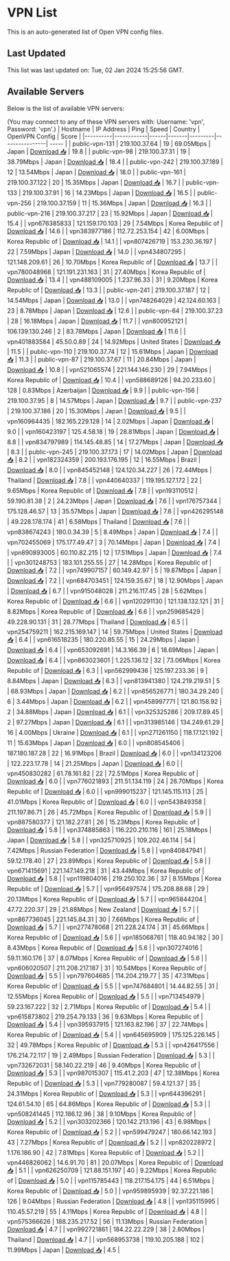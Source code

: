 # VPN List

This is an auto-generated list of Open VPN config files.

## Last Updated

This list was last updated on: Tue, 02 Jan 2024 15:25:56 GMT.

## Available Servers

Below is the list of available VPN servers:

(You may connect to any of these VPN servers with: Username: 'vpn', Password: 'vpn'.)
| Hostname | IP Address | Ping | Speed | Country | OpenVPN Config | Score |
|----------|------------|------|-------|---------|----------------| ----- |
| public-vpn-131 | 219.100.37.64 | 19 | 69.05Mbps | Japan | [Download 📥](./configs/server_0_JP.ovpn) | 19.8 |
| public-vpn-98 | 219.100.37.31 | 19 | 38.79Mbps | Japan | [Download 📥](./configs/server_1_JP.ovpn) | 18.4 |
| public-vpn-242 | 219.100.37.189 | 12 | 13.54Mbps | Japan | [Download 📥](./configs/server_2_JP.ovpn) | 18.0 |
| public-vpn-161 | 219.100.37.122 | 20 | 15.35Mbps | Japan | [Download 📥](./configs/server_3_JP.ovpn) | 16.7 |
| public-vpn-133 | 219.100.37.91 | 16 | 14.23Mbps | Japan | [Download 📥](./configs/server_4_JP.ovpn) | 16.5 |
| public-vpn-256 | 219.100.37.159 | 11 | 15.36Mbps | Japan | [Download 📥](./configs/server_5_JP.ovpn) | 16.3 |
| public-vpn-216 | 219.100.37.217 | 23 | 15.92Mbps | Japan | [Download 📥](./configs/server_6_JP.ovpn) | 15.4 |
| vpn676385833 | 121.159.170.103 | 29 | 7.54Mbps | Korea Republic of | [Download 📥](./configs/server_7_KR.ovpn) | 14.6 |
| vpn383977186 | 112.72.253.154 | 42 | 6.00Mbps | Korea Republic of | [Download 📥](./configs/server_8_KR.ovpn) | 14.1 |
| vpn807426719 | 153.230.36.197 | 22 | 7.59Mbps | Japan | [Download 📥](./configs/server_9_JP.ovpn) | 14.0 |
| vpn434807295 | 121.148.209.61 | 26 | 10.70Mbps | Korea Republic of | [Download 📥](./configs/server_10_KR.ovpn) | 13.7 |
| vpn780048968 | 121.191.231.163 | 31 | 27.40Mbps | Korea Republic of | [Download 📥](./configs/server_11_KR.ovpn) | 13.4 |
| vpn488109005 | 1.237.96.33 | 31 | 9.20Mbps | Korea Republic of | [Download 📥](./configs/server_12_KR.ovpn) | 13.3 |
| public-vpn-241 | 219.100.37.187 | 12 | 14.54Mbps | Japan | [Download 📥](./configs/server_13_JP.ovpn) | 13.0 |
| vpn748264029 | 42.124.60.163 | 23 | 8.78Mbps | Japan | [Download 📥](./configs/server_14_JP.ovpn) | 12.6 |
| public-vpn-64 | 219.100.37.23 | 28 | 16.18Mbps | Japan | [Download 📥](./configs/server_15_JP.ovpn) | 11.7 |
| vpn800952121 | 106.139.130.246 | 2 | 83.78Mbps | Japan | [Download 📥](./configs/server_16_JP.ovpn) | 11.6 |
| vpn401883584 | 45.50.0.89 | 24 | 14.92Mbps | United States | [Download 📥](./configs/server_17_US.ovpn) | 11.5 |
| public-vpn-110 | 219.100.37.74 | 12 | 15.61Mbps | Japan | [Download 📥](./configs/server_18_JP.ovpn) | 11.3 |
| public-vpn-87 | 219.100.37.67 | 11 | 20.84Mbps | Japan | [Download 📥](./configs/server_19_JP.ovpn) | 10.8 |
| vpn521065574 | 221.144.146.230 | 29 | 7.94Mbps | Korea Republic of | [Download 📥](./configs/server_20_KR.ovpn) | 10.4 |
| vpn588689126 | 94.20.233.60 | 128 | 0.83Mbps | Azerbaijan | [Download 📥](./configs/server_21_AZ.ovpn) | 9.9 |
| public-vpn-156 | 219.100.37.95 | 8 | 14.57Mbps | Japan | [Download 📥](./configs/server_22_JP.ovpn) | 9.7 |
| public-vpn-237 | 219.100.37.186 | 20 | 15.30Mbps | Japan | [Download 📥](./configs/server_23_JP.ovpn) | 9.5 |
| vpn160964435 | 182.165.229.128 | 14 | 2.02Mbps | Japan | [Download 📥](./configs/server_24_JP.ovpn) | 9.0 |
| vpn160423197 | 125.4.58.18 | 19 | 28.81Mbps | Japan | [Download 📥](./configs/server_25_JP.ovpn) | 8.8 |
| vpn834797989 | 114.145.48.85 | 14 | 17.27Mbps | Japan | [Download 📥](./configs/server_26_JP.ovpn) | 8.3 |
| public-vpn-245 | 219.100.37.173 | 17 | 14.02Mbps | Japan | [Download 📥](./configs/server_27_JP.ovpn) | 8.2 |
| vpn182324359 | 200.193.176.195 | 12 | 16.55Mbps | Brazil | [Download 📥](./configs/server_28_BR.ovpn) | 8.0 |
| vpn845452148 | 124.120.34.227 | 26 | 72.44Mbps | Thailand | [Download 📥](./configs/server_29_TH.ovpn) | 7.8 |
| vpn440640337 | 119.195.127.172 | 22 | 9.65Mbps | Korea Republic of | [Download 📥](./configs/server_30_KR.ovpn) | 7.8 |
| vpn193110512 | 59.190.81.38 | 2 | 24.23Mbps | Japan | [Download 📥](./configs/server_31_JP.ovpn) | 7.6 |
| vpn176757344 | 175.128.46.57 | 13 | 35.57Mbps | Japan | [Download 📥](./configs/server_32_JP.ovpn) | 7.6 |
| vpn426295148 | 49.228.178.174 | 41 | 6.58Mbps | Thailand | [Download 📥](./configs/server_33_TH.ovpn) | 7.6 |
| vpn838674243 | 180.0.34.39 | 5 | 8.49Mbps | Japan | [Download 📥](./configs/server_34_JP.ovpn) | 7.4 |
| vpn702455069 | 175.177.49.47 | 3 | 70.14Mbps | Japan | [Download 📥](./configs/server_35_JP.ovpn) | 7.4 |
| vpn890893005 | 60.110.82.215 | 12 | 17.51Mbps | Japan | [Download 📥](./configs/server_36_JP.ovpn) | 7.4 |
| vpn301248753 | 183.101.255.55 | 27 | 14.28Mbps | Korea Republic of | [Download 📥](./configs/server_37_KR.ovpn) | 7.2 |
| vpn749907157 | 60.149.42.97 | 5 | 19.87Mbps | Japan | [Download 📥](./configs/server_38_JP.ovpn) | 7.2 |
| vpn684703451 | 124.159.35.67 | 18 | 12.90Mbps | Japan | [Download 📥](./configs/server_39_JP.ovpn) | 6.7 |
| vpn915048028 | 211.216.117.45 | 28 | 5.62Mbps | Korea Republic of | [Download 📥](./configs/server_40_KR.ovpn) | 6.6 |
| vpn120291130 | 121.138.132.121 | 31 | 8.82Mbps | Korea Republic of | [Download 📥](./configs/server_41_KR.ovpn) | 6.6 |
| vpn259685429 | 49.228.90.131 | 31 | 28.77Mbps | Thailand | [Download 📥](./configs/server_42_TH.ovpn) | 6.5 |
| vpn254759211 | 162.215.169.147 | 14 | 59.75Mbps | United States | [Download 📥](./configs/server_43_US.ovpn) | 6.4 |
| vpn616518235 | 180.220.85.55 | 15 | 24.29Mbps | Japan | [Download 📥](./configs/server_44_JP.ovpn) | 6.4 |
| vpn653092691 | 14.3.166.39 | 6 | 18.69Mbps | Japan | [Download 📥](./configs/server_45_JP.ovpn) | 6.4 |
| vpn863023601 | 1.225.136.12 | 32 | 73.06Mbps | Korea Republic of | [Download 📥](./configs/server_46_KR.ovpn) | 6.3 |
| vpn562999436 | 125.197.233.36 | 9 | 8.84Mbps | Japan | [Download 📥](./configs/server_47_JP.ovpn) | 6.3 |
| vpn813941380 | 124.219.219.51 | 5 | 68.93Mbps | Japan | [Download 📥](./configs/server_48_JP.ovpn) | 6.2 |
| vpn856526771 | 180.34.29.240 | 6 | 3.44Mbps | Japan | [Download 📥](./configs/server_49_JP.ovpn) | 6.2 |
| vpn458997771 | 121.80.158.92 | 2 | 34.88Mbps | Japan | [Download 📥](./configs/server_50_JP.ovpn) | 6.1 |
| vpn325325286 | 209.17.89.45 | 2 | 97.27Mbps | Japan | [Download 📥](./configs/server_51_JP.ovpn) | 6.1 |
| vpn313985146 | 134.249.61.29 | 16 | 4.00Mbps | Ukraine | [Download 📥](./configs/server_52_UA.ovpn) | 6.1 |
| vpn271261150 | 118.17.121.192 | 11 | 15.63Mbps | Japan | [Download 📥](./configs/server_53_JP.ovpn) | 6.0 |
| vpn808545406 | 187.180.187.28 | 22 | 16.91Mbps | Brazil | [Download 📥](./configs/server_54_BR.ovpn) | 6.0 |
| vpn134123206 | 122.223.17.78 | 14 | 21.25Mbps | Japan | [Download 📥](./configs/server_55_JP.ovpn) | 6.0 |
| vpn450830282 | 61.78.161.82 | 22 | 72.51Mbps | Korea Republic of | [Download 📥](./configs/server_56_KR.ovpn) | 6.0 |
| vpn776021893 | 211.51.134.119 | 24 | 26.70Mbps | Korea Republic of | [Download 📥](./configs/server_57_KR.ovpn) | 6.0 |
| vpn999015237 | 121.145.115.113 | 25 | 41.01Mbps | Korea Republic of | [Download 📥](./configs/server_58_KR.ovpn) | 6.0 |
| vpn543849358 | 211.197.86.71 | 26 | 45.72Mbps | Korea Republic of | [Download 📥](./configs/server_59_KR.ovpn) | 5.9 |
| vpn887580377 | 121.182.27.81 | 26 | 15.23Mbps | Korea Republic of | [Download 📥](./configs/server_60_KR.ovpn) | 5.8 |
| vpn374885863 | 116.220.210.116 | 161 | 25.18Mbps | Japan | [Download 📥](./configs/server_61_JP.ovpn) | 5.8 |
| vpn325710925 | 109.202.46.114 | 54 | 7.42Mbps | Russian Federation | [Download 📥](./configs/server_62_RU.ovpn) | 5.8 |
| vpn840847941 | 59.12.178.40 | 27 | 23.89Mbps | Korea Republic of | [Download 📥](./configs/server_63_KR.ovpn) | 5.8 |
| vpn671415691 | 221.147.149.218 | 31 | 43.44Mbps | Korea Republic of | [Download 📥](./configs/server_64_KR.ovpn) | 5.8 |
| vpn119804016 | 219.250.102.36 | 37 | 8.15Mbps | Korea Republic of | [Download 📥](./configs/server_65_KR.ovpn) | 5.7 |
| vpn956497574 | 175.208.88.68 | 29 | 20.13Mbps | Korea Republic of | [Download 📥](./configs/server_66_KR.ovpn) | 5.7 |
| vpn965844204 | 47.72.220.37 | 29 | 21.88Mbps | New Zealand | [Download 📥](./configs/server_67_NZ.ovpn) | 5.7 |
| vpn867736045 | 221.145.84.31 | 30 | 7.66Mbps | Korea Republic of | [Download 📥](./configs/server_68_KR.ovpn) | 5.7 |
| vpn277478068 | 211.228.24.174 | 31 | 45.66Mbps | Korea Republic of | [Download 📥](./configs/server_69_KR.ovpn) | 5.6 |
| vpn185068761 | 118.40.94.182 | 30 | 8.43Mbps | Korea Republic of | [Download 📥](./configs/server_70_KR.ovpn) | 5.6 |
| vpn307274016 | 59.11.160.176 | 37 | 8.07Mbps | Korea Republic of | [Download 📥](./configs/server_71_KR.ovpn) | 5.6 |
| vpn606020507 | 211.208.217.187 | 31 | 10.54Mbps | Korea Republic of | [Download 📥](./configs/server_72_KR.ovpn) | 5.5 |
| vpn797604685 | 114.204.219.77 | 35 | 47.31Mbps | Korea Republic of | [Download 📥](./configs/server_73_KR.ovpn) | 5.5 |
| vpn747684801 | 14.44.82.55 | 31 | 12.55Mbps | Korea Republic of | [Download 📥](./configs/server_74_KR.ovpn) | 5.5 |
| vpn713454979 | 59.23.167.222 | 32 | 2.71Mbps | Korea Republic of | [Download 📥](./configs/server_75_KR.ovpn) | 5.4 |
| vpn615873802 | 219.254.79.133 | 36 | 9.63Mbps | Korea Republic of | [Download 📥](./configs/server_76_KR.ovpn) | 5.4 |
| vpn395937915 | 121.163.82.196 | 37 | 22.74Mbps | Korea Republic of | [Download 📥](./configs/server_77_KR.ovpn) | 5.4 |
| vpn645695909 | 175.125.226.145 | 32 | 49.78Mbps | Korea Republic of | [Download 📥](./configs/server_78_KR.ovpn) | 5.3 |
| vpn426417556 | 176.214.72.117 | 19 | 2.49Mbps | Russian Federation | [Download 📥](./configs/server_79_RU.ovpn) | 5.3 |
| vpn732672031 | 58.140.22.219 | 46 | 9.40Mbps | Korea Republic of | [Download 📥](./configs/server_80_KR.ovpn) | 5.3 |
| vpn987015307 | 115.41.2.203 | 47 | 12.38Mbps | Korea Republic of | [Download 📥](./configs/server_81_KR.ovpn) | 5.3 |
| vpn779280087 | 59.4.121.37 | 35 | 24.31Mbps | Korea Republic of | [Download 📥](./configs/server_82_KR.ovpn) | 5.3 |
| vpn644396291 | 124.61.54.10 | 65 | 64.86Mbps | Korea Republic of | [Download 📥](./configs/server_83_KR.ovpn) | 5.3 |
| vpn508241445 | 112.186.12.96 | 38 | 9.10Mbps | Korea Republic of | [Download 📥](./configs/server_84_KR.ovpn) | 5.2 |
| vpn303202366 | 120.142.213.196 | 43 | 6.98Mbps | Korea Republic of | [Download 📥](./configs/server_85_KR.ovpn) | 5.2 |
| vpn599479247 | 180.66.142.193 | 43 | 7.27Mbps | Korea Republic of | [Download 📥](./configs/server_86_KR.ovpn) | 5.2 |
| vpn820228972 | 1.176.186.90 | 42 | 7.81Mbps | Korea Republic of | [Download 📥](./configs/server_87_KR.ovpn) | 5.2 |
| vpn446826062 | 14.6.91.70 | 81 | 20.07Mbps | Korea Republic of | [Download 📥](./configs/server_88_KR.ovpn) | 5.1 |
| vpn626250709 | 121.88.151.197 | 40 | 9.22Mbps | Korea Republic of | [Download 📥](./configs/server_89_KR.ovpn) | 5.0 |
| vpn115785443 | 118.217.154.175 | 44 | 6.51Mbps | Korea Republic of | [Download 📥](./configs/server_90_KR.ovpn) | 5.0 |
| vpn959895939 | 92.37.221.186 | 126 | 9.04Mbps | Russian Federation | [Download 📥](./configs/server_91_RU.ovpn) | 4.8 |
| vpn135115995 | 110.45.57.219 | 55 | 4.11Mbps | Korea Republic of | [Download 📥](./configs/server_92_KR.ovpn) | 4.8 |
| vpn575366626 | 188.235.217.52 | 56 | 11.13Mbps | Russian Federation | [Download 📥](./configs/server_93_RU.ovpn) | 4.7 |
| vpn992721861 | 184.22.22.229 | 38 | 2.80Mbps | Thailand | [Download 📥](./configs/server_94_TH.ovpn) | 4.7 |
| vpn568953738 | 119.10.205.188 | 102 | 11.99Mbps | Japan | [Download 📥](./configs/server_95_JP.ovpn) | 4.5 |
